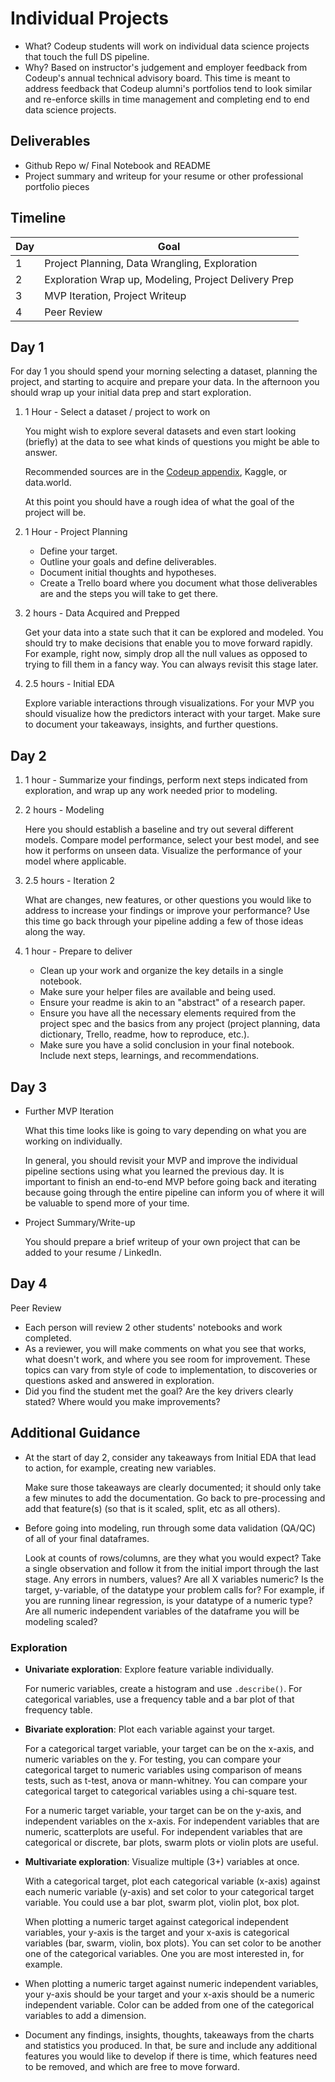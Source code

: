 # Individual Projects

* What? Codeup students will work on individual data science projects that touch the full DS pipeline.
* Why? Based on instructor's judgement and employer feedback from Codeup's annual technical advisory board. This time is meant to address feedback that Codeup alumni's portfolios tend to look similar and re-enforce skills in time management and completing end to end data science projects.

## Deliverables

* Github Repo w/ Final Notebook and README
* Project summary and writeup for your resume or other professional portfolio pieces

## Timeline

| Day | Goal                                                 |
| --- | ---                                                  |
| 1   | Project Planning, Data Wrangling, Exploration        |
| 2   | Exploration Wrap up, Modeling, Project Delivery Prep |
| 3   | MVP Iteration, Project Writeup                       |
| 4   | Peer Review                                          |

## Day 1

For day 1 you should spend your morning selecting a dataset, planning the
project, and starting to acquire and prepare your data. In the afternoon you
should wrap up your initial data prep and start exploration.

1. 1 Hour - Select a dataset / project to work on

    You might wish to explore several datasets and even start looking (briefly) at the data to see what kinds of questions you might be able to answer.

    Recommended sources are in the [Codeup appendix](https://ds.codeup.com/appendix/open_data/), Kaggle, or data.world.

    At this point you should have a rough idea of what the goal of the project will be.

2. 1 Hour - Project Planning

    - Define your target.
    - Outline your goals and define deliverables.
    - Document initial thoughts and hypotheses.
    - Create a Trello board where you document what those deliverables are and the steps you will take to get there.

3. 2 hours - Data Acquired and Prepped

    Get your data into a state such that it can be explored and modeled. You should try to make decisions that enable you to move forward rapidly. For example, right now, simply drop all the null values as opposed to trying to fill them in a fancy way. You can always revisit this stage later.

4. 2.5 hours - Initial EDA

    Explore variable interactions through visualizations. For your MVP you should visualize how the predictors interact with your target. Make sure to document your takeaways, insights, and further questions.


## Day 2

1. 1 hour - Summarize your findings, perform next steps indicated from exploration, and wrap up any work needed prior to modeling.

2. 2 hours - Modeling

    Here you should establish a baseline and try out several different models. Compare model performance, select your best model, and see how it performs on unseen data. Visualize the performance of your model where applicable.

3. 2.5 hours - Iteration 2

    What are changes, new features, or other questions you would like to address to increase your findings or improve your performance? Use this time go back through your pipeline adding a few of those ideas along the way.

4. 1 hour - Prepare to deliver

    - Clean up your work and organize the key details in a single notebook.
    - Make sure your helper files are available and being used.
    - Ensure your readme is akin to an "abstract" of a research paper.
    - Ensure you have all the necessary elements required from the project spec and the basics from any project (project planning, data dictionary, Trello, readme, how to reproduce, etc.).
    - Make sure you have a solid conclusion in your final notebook. Include next steps, learnings, and recommendations.

## Day 3

- Further MVP Iteration

    What this time looks like is going to vary depending on what you are working on individually.

    In general, you should revisit your MVP and improve the individual pipeline sections using what you learned the previous day. It is important to finish an end-to-end MVP before going back and iterating because going through the entire pipeline can inform you of where it will be valuable to spend more of your time.

- Project Summary/Write-up

    You should prepare a brief writeup of your own project that can be added to your resume / LinkedIn.

## Day 4

Peer Review

- Each person will review 2 other students' notebooks and work completed.
- As a reviewer, you will make comments on what you see that works, what doesn't work, and where you see room for improvement. These topics can vary from style of code to implementation, to discoveries or questions asked and answered in exploration.
- Did you find the student met the goal? Are the key drivers clearly stated?  Where would you make improvements?

## Additional Guidance

- At the start of day 2, consider any takeaways from Initial EDA that lead to action, for example, creating new variables.

    Make sure those takeaways are clearly documented; it should only take a few minutes to add the documentation. Go back to pre-processing and add that feature(s) (so that is it scaled, split, etc as all others).

- Before going into modeling, run through some data validation (QA/QC) of all of your final dataframes.

    Look at counts of rows/columns, are they what you would expect? Take a single observation and follow it from the initial import through the last stage. Any errors in numbers, values? Are all X variables numeric? Is the target, y-variable, of the datatype your problem calls for? For example, if you are running linear regression, is your datatype of a numeric type? Are all numeric independent variables of the dataframe you will be modeling scaled?

### Exploration

- **Univariate exploration**: Explore feature variable individually.

    For numeric variables, create a histogram and use `.describe()`. For categorical variables, use a frequency table and a bar plot of that frequency table.

- **Bivariate exploration**: Plot each variable against your target.

    For a categorical target variable, your target can be on the x-axis, and numeric variables on the y. For testing, you can compare your categorical target to numeric variables using comparison of means tests, such as t-test, anova or mann-whitney. You can compare your categorical target to categorical variables using a chi-square test.

    For a numeric target variable, your target can be on the y-axis, and independent variables on the x-axis. For independent variables that are numeric, scatterplots are useful. For independent variables that are categorical or discrete, bar plots, swarm plots or violin plots are useful.

- **Multivariate exploration**: Visualize multiple (3+) variables at once.

    With a categorical target, plot each categorical variable (x-axis) against each numeric variable (y-axis) and set color to your categorical target variable.  You could use a bar plot, swarm plot, violin plot, box plot.

    When plotting a numeric target against categorical independent variables, your y-axis is the target and your x-axis is categorical variables (bar, swarm, violin, box plots). You can set color to be another one of the categorical variables. One you are most interested in, for example.

- When plotting a numeric target against numeric independent variables, your y-axis should be your target and your x-axis should be a numeric independent variable. Color can be added from one of the categorical variables to add a dimension.

- Document any findings, insights, thoughts, takeaways from the charts and statistics you produced. In that, be sure and include any additional features you would like to develop if there is time, which features need to be removed, and which are free to move forward.
